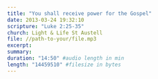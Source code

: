```yaml
---
title: "You shall receive power for the Gospel"
date: 2013-03-24 19:32:10
scripture: "Luke 2:25-35"
church: Light & Life St Austell
file: //path-to-your/file.mp3
excerpt:
summary:
duration: "14:50" #audio length in min
length: "14459510" #filesize in bytes
---
```

